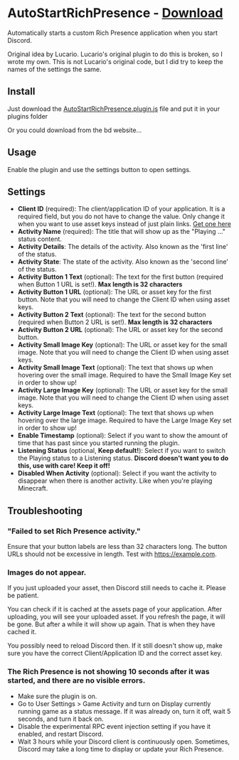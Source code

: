 # AutoStartRichPresence - [Download](https://betterdiscord.app/Download?id=)

Automatically starts a custom Rich Presence application when you start Discord.

Original idea by Lucario. Lucario's original plugin to do this is broken, so I wrote my own.
This is not Lucario's original code, but I did try to keep the names of the settings the same.

## Install

Just download the [AutoStartRichPresence.plugin.js](AutoStartRichPresence.plugin.js) file and put it in your plugins folder

Or you could download from the bd website...

## Usage

Enable the plugin and use the settings button to open settings.

## Settings

- **Client ID** (required): The client/application ID of your application. It is a required field, but you do not have to change the value. Only change it when you want to use asset keys instead of just plain links. [Get one here](https://discord.com/developers/applications)
- **Activity Name** (required): The title that will show up as the "Playing ..." status content.
- **Activity Details**: The details of the activity. Also known as the 'first line' of the status.
- **Activity State**: The state of the activity. Also known as the 'second line' of the status.
- **Activity Button 1 Text** (optional): The text for the first button (required when Button 1 URL is set!). **Max length is 32 characters**
- **Activity Button 1 URL** (optional): The URL or asset key for the first button. Note that you will need to change the Client ID when using asset keys.
- **Activity Button 2 Text** (optional): The text for the second button (required when Button 2 URL is set!). **Max length is 32 characters**
- **Activity Button 2 URL** (optional): The URL or asset key for the second button.
- **Activity Small Image Key** (optional): The URL or asset key for the small image. Note that you will need to change the Client ID when using asset keys.
- **Activity Small Image Text** (optional): The text that shows up when hovering over the small image. Required to have the Small Image Key set in order to show up!
- **Activity Large Image Key** (optional): The URL or asset key for the small image. Note that you will need to change the Client ID when using asset keys.
- **Activity Large Image Text** (optional): The text that shows up when hovering over the large image. Required to have the Large Image Key set in order to show up!
- **Enable Timestamp** (optional): Select if you want to show the amount of time that has past since you started running the plugin.
- **Listening Status** (optional, **Keep default!**): Select if you want to switch the Playing status to a Listening status. __**Discord doesn't want you to do this, use with care! Keep it off!**__
- **Disabled When Activity** (optional): Select if you want the activity to disappear when there is another activity. Like when you're playing Minecraft.


## Troubleshooting

### "Failed to set Rich Presence activity."

Ensure that your button labels are less than 32 characters long. The button URLs should not be excessive in length. Test with https://example.com.

### Images do not appear.

If you just uploaded your asset, then Discord still needs to cache it.
Please be patient.

You can check if it is cached at the assets page of your application.
After uploading, you will see your uploaded asset. If you refresh the page, it will be gone.
But after a while it will show up again. That is when they have cached it.

You possibly need to reload Discord then. If it still doesn't show up, make sure you have the correct Client/Application ID and the correct asset key.

### The Rich Presence is not showing 10 seconds after it was started, and there are no visible errors.

- Make sure the plugin is on.
- Go to User Settings > Game Activity and turn on Display currently running game as a status message. If it was already on, turn it off, wait 5 seconds, and turn it back on.
- Disable the experimental RPC event injection setting if you have it enabled, and restart Discord.
- Wait 3 hours while your Discord client is continuously open. Sometimes, Discord may take a long time to display or update your Rich Presence.


